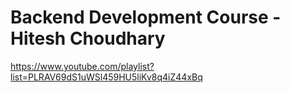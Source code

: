 # Backend Development Course - Hitesh Choudhary

https://www.youtube.com/playlist?list=PLRAV69dS1uWSl459HU5liKv8q4iZ44xBq